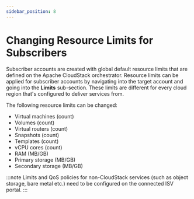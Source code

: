 ```yaml
---
sidebar_position: 8
---
```

# Changing Resource Limits for Subscribers

Subscriber accounts are created with global default resource limits that are defined on the Apache CloudStack orchestrator. Resource limits can be applied for subscriber accounts by navigating into the target account and going into the **Limits** sub-section. These limits are different for every cloud region that's configured to deliver services from.

The following resource limits can be changed:

- Virtual machines (count)
- Volumes (count)
- Virtual routers (count)
- Snapshots (count)
- Templates (count)
- vCPU cores (count)
- RAM (MB/GB)
- Primary storage (MB/GB)
- Secondary storage (MB/GB)

:::note
Limits and QoS policies for non-CloudStack services (such as object storage, bare metal etc.) need to be configured on the connected ISV portal.
:::



